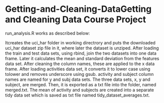 # Getting-and-Cleaning-DataGetting and Cleaning Data Course Project

run_analysis.R works as described below:

Itcreates the uci_har folder in working directrory and puts the downloaded uci_har dataset zip file in it, where later the dataset is unziped.
After loading the train and test data sets, using rbind, join the two datasets into one data frame.
Later it calculates the mean and standard deviation from the features data set.
After cleaning the column names, these are applied to the x data frame.
After loading activities data set, it converts it to lower case using tolower and removes underscore using gsub. activity and subject column names are named for y and subj data sets.
The three data sets, x, y and subject, are merged. Then, it is exported as a txt file into the folder, named merged.txt.
The mean of activity and subjects are created into a separate tidy data set which is saved as txt file named tidy_dataset_averages.txt.
